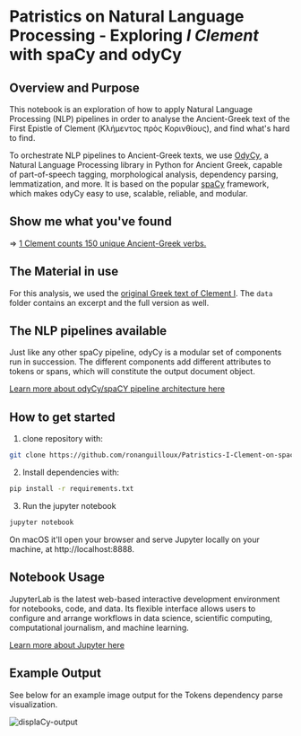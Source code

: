 # Patristics on Natural Language Processing - Exploring *I Clement* with spaCy and odyCy


## Overview and Purpose

This notebook is an exploration of how to apply Natural Language Processing (NLP) pipelines in order to analyse the Ancient-Greek text of the First Epistle of Clement (Κλήμεντος πρὸς Κορινθίους), and find what's hard to find.

To orchestrate NLP pipelines to Ancient-Greek texts, we use [OdyCy](https://centre-for-humanities-computing.github.io/odyCy/), a Natural Language Processing library in Python for Ancient Greek, capable of part-of-speech tagging, morphological analysis, dependency parsing, lemmatization, and more.  It is based on the popular [spaCy](https://spacy.io/) framework, which makes odyCy easy to use, scalable, reliable, and modular.

## Show me what you've found

=> [1 Clement counts 150 unique Ancient-Greek verbs.](https://github.com/ronanguilloux/I-Clement-on-spacy/blob/main/Clement-Verbs.ipynb)

## The Material in use

For this analysis, we used the [original Greek text of Clement I](https://ccel.org/ccel/lake/fathers2/fathers2.ii.i.html).
The `data` folder contains an excerpt and the full version as well.  

## The NLP pipelines available

Just like any other spaCy pipeline, odyCy is a modular set of components run in succession. The different components add different attributes to tokens or spans, which will constitute the output document object.

[Learn more about odyCy/spaCY pipeline architecture here](https://centre-for-humanities-computing.github.io/odyCy/architecture.html)

## How to get started

1. clone repository with:
```bash
git clone https://github.com/ronanguilloux/Patristics-I-Clement-on-spacy.git
```
2. Install dependencies with:
```bash
pip install -r requirements.txt
```
3. Run the jupyter notebook
```bash
jupyter notebook
````

On macOS it'll open your browser and serve Jupyter locally on your machine, at http://localhost:8888.

## Notebook Usage

JupyterLab is the latest web-based interactive development environment for notebooks, code, and data. Its flexible interface allows users to configure and arrange workflows in data science, scientific computing, computational journalism, and machine learning.

[Learn more about Jupyter here](https://jupyter.org/)

## Example Output

See below for an example image output for the Tokens dependency parse visualization.

![displaCy-output](./displaCy-output.png "Tokens dependency parse visualization")
